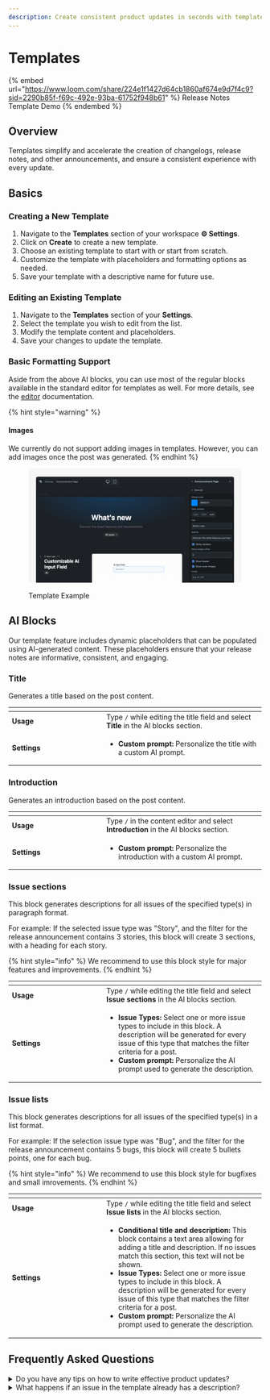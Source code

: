 ```yaml
---
description: Create consistent product updates in seconds with templates.
---
```


# Templates

{% embed url="https://www.loom.com/share/224e1f1427d64cb1860af674e9d7f4c9?sid=2290b85f-f69c-492e-93ba-61752f948b61" %}
Release Notes Template Demo
{% endembed %}

## Overview

Templates simplify and accelerate the creation of changelogs, release notes, and other announcements, and ensure a consistent experience with every update.&#x20;

## Basics

### Creating a New Template

1. Navigate to the **Templates** section of your workspace **⚙ Settings**.
2. Click on **Create** to create a new template.
3. Choose an existing template to start with or start from scratch.
4. Customize the template with placeholders and formatting options as needed.
5. Save your template with a descriptive name for future use.

### Editing an Existing Template

1. Navigate to the **Templates** section of your **Settings**.
2. Select the template you wish to edit from the list.
3. Modify the template content and placeholders.
4. Save your changes to update the template.

### Basic Formatting Support

Aside from the above AI blocks, you can use most of the regular blocks available in the standard editor for templates as well. For more details, see the [editor](editor/ "mention") documentation.

{% hint style="warning" %}
#### Images

We currently do not support adding images in templates. However, you can add images once the post was generated.&#x20;
{% endhint %}

<figure><img src="../../.gitbook/assets/Announcement Page - Header.png" alt=""><figcaption><p>Template Example</p></figcaption></figure>

## AI Blocks

Our template feature includes dynamic placeholders that can be populated using AI-generated content. These placeholders ensure that your release notes are informative, consistent, and engaging.

### Title

Generates a title based on the post content.&#x20;

<table data-header-hidden><thead><tr><th width="174"></th><th></th></tr></thead><tbody><tr><td><strong>Usage</strong></td><td>Type <code>/</code> while editing the title field and select <strong>Title</strong> in the AI blocks section. </td></tr><tr><td><strong>Settings</strong></td><td><ul><li><strong>Custom prompt:</strong> Personalize the title with a custom AI prompt. </li></ul></td></tr></tbody></table>

&#x20;

### Introduction

Generates an introduction based on the post content.&#x20;

<table data-header-hidden><thead><tr><th width="174"></th><th></th></tr></thead><tbody><tr><td><strong>Usage</strong></td><td>Type <code>/</code> in the content editor and select <strong>Introduction</strong> in the AI blocks section. </td></tr><tr><td><strong>Settings</strong></td><td><ul><li><strong>Custom prompt:</strong> Personalize the introduction with a custom AI prompt.  </li></ul></td></tr></tbody></table>

### Issue sections

This block generates descriptions for all issues of the specified type(s) in paragraph format.&#x20;

For example: If the selected issue type was "Story", and the filter for the release announcement contains 3 stories, this block will create 3 sections, with a heading for each story.&#x20;

{% hint style="info" %}
We recommend to use this block style for major features and improvements.
{% endhint %}

<table data-header-hidden><thead><tr><th width="174"></th><th></th></tr></thead><tbody><tr><td><strong>Usage</strong></td><td>Type <code>/</code> while editing the title field and select <strong>Issue sections</strong> in the AI blocks section. </td></tr><tr><td><strong>Settings</strong></td><td><ul><li><strong>Issue Types:</strong> Select one or more issue types to include in this block. A description will be generated for every issue of this type that matches the filter criteria for a post. </li><li><strong>Custom prompt:</strong> Personalize the AI prompt used to generate the description.   </li></ul></td></tr></tbody></table>

### Issue lists

This block generates descriptions for all issues of the specified type(s) in a list format.&#x20;

For example: If the selection issue type was "Bug", and the filter for the release announcement contains 5 bugs, this block will create 5 bullets points, one for each bug.&#x20;

{% hint style="info" %}
We recommend to use this block style for bugfixes and small imrovements.&#x20;
{% endhint %}

<table data-header-hidden><thead><tr><th width="174"></th><th></th></tr></thead><tbody><tr><td><strong>Usage</strong></td><td>Type <code>/</code> while editing the title field and select <strong>Issue lists</strong> in the AI blocks section. </td></tr><tr><td><strong>Settings</strong></td><td><ul><li><strong>Conditional title and description:</strong> This block contains a text area allowing for adding a title and description. If no issues match this section, this text will not be shown. </li><li><strong>Issue Types:</strong> Select one or more issue types to include in this block. A description will be generated for every issue of this type that matches the filter criteria for a post. </li><li><strong>Custom prompt:</strong> Personalize the AI prompt used to generate the description.   </li></ul></td></tr></tbody></table>

## Frequently Asked Questions

<details>

<summary>Do you have any tips on how to write effective product updates?</summary>

* **Be Concise**: Use the AI Summary for a quick overview and detailed sections for in-depth information.
* **Be Clear**: Utilize headings and lists to structure your content for better readability.
* **Keep it Consistent**: Stick to your template for a uniform look across all release notes.

</details>

<details>

<summary>What happens if an issue in the template already has a description?</summary>

That depends.

**If the description is stored in a** [released-description-field.md](../../getting-started/setup-guide/released-description-field.md "mention"): Released will use that description in the template and not generate a new description.

**If the description is stored in the issue properties (the default)**: Released will overwrite the description only if a **custom prompt** was used in the template. &#x20;

</details>
